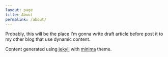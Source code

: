 ```yaml
---
layout: page
title: About
permalink: /about/
---
```

Probably, this will be the place I'm gonna write draft article before post it to my other blog that use dynamic content.

Content generated using [jekyll][jekyll] with [minima][minima] theme.

[jekyll]:https://github.com/jekyll/jekyll
[minima]:https://github.com/jekyll/minima